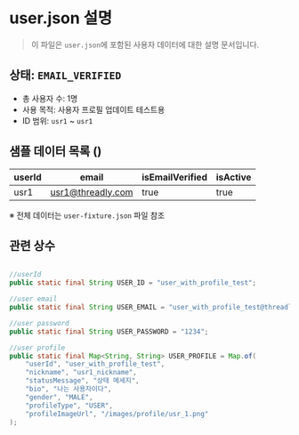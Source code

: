 # user.json 설명

> 이 파일은 `user.json`에 포함된 사용자 데이터에 대한 설명 문서입니다.

## 상태: `EMAIL_VERIFIED`

- 총 사용자 수: 1명
- 사용 목적:  사용자 프로필 업데이트 테스트용
- ID 범위: `usr1` ~ `usr1`

## 샘플 데이터 목록 ()

| userId | email             | isEmailVerified | isActive |
|--------|-------------------|-----------------|----------|
| usr1   | usr1@threadly.com | true            | true     |

※ 전체 데이터는 `user-fixture.json` 파일 참조

## 관련 상수

```java

//userId
public static final String USER_ID = "user_with_profile_test";

//user email
public static final String USER_EMAIL = "user_with_profile_test@threadly.com";

//user password
public static final String USER_PASSWORD = "1234";

//user profile
public static final Map<String, String> USER_PROFILE = Map.of(
    "userId", "user_with_profile_test",
    "nickname", "usr1_nickname",
    "statusMessage", "상태 메세지",
    "bio", "나는 사용자이다",
    "gender", "MALE",
    "profileType", "USER",
    "profileImageUrl", "/images/profile/usr_1.png"
);
```
